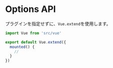 # Options API

プラグインを指定せずに、`Vue.extend`を使用します。

```ts
import Vue from 'src/vue'

export default Vue.extend({
  mounted() {
    //
  }
})
```
